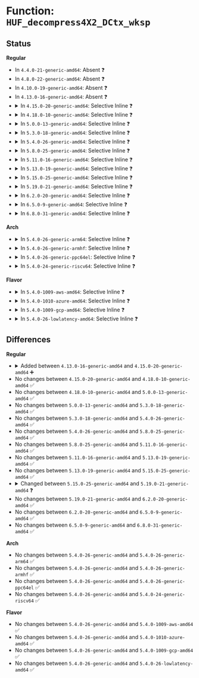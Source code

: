 # Function: <code>HUF_decompress4X2_DCtx_wksp</code>

## Status
<b>Regular</b>
<ul>
<li>
In <code>4.4.0-21-generic-amd64</code>: Absent ❓
</li>
<li>
In <code>4.8.0-22-generic-amd64</code>: Absent ❓
</li>
<li>
In <code>4.10.0-19-generic-amd64</code>: Absent ❓
</li>
<li>
In <code>4.13.0-16-generic-amd64</code>: Absent ❓
</li>
<li>
<details>
<summary>In <code>4.15.0-20-generic-amd64</code>: Selective Inline ❓</summary>

```c
size_t HUF_decompress4X2_DCtx_wksp(HUF_DTable * dctx, void * dst, size_t dstSize, const void * cSrc, size_t cSrcSize, void * workspace, size_t workspaceSize)
```

```json
{
  "name": "HUF_decompress4X2_DCtx_wksp",
  "collision_type": "Unique Global",
  "inline_type": "Selective",
  "funcs": [
    {
      "addr": 18446744071583763292,
      "name": "HUF_decompress4X2_DCtx_wksp",
      "external": true,
      "loc": "lib/zstd/huf_decompress.c:363",
      "file": "lib/zstd/huf_decompress.c",
      "inline": "not declared, inlined",
      "caller_inline": [
        "lib/zstd/huf_decompress.c:HUF_decompress4X_hufOnly_wksp",
        "lib/zstd/huf_decompress.c:HUF_decompress4X_DCtx_wksp"
      ],
      "caller_func": []
    }
  ],
  "symbols": [
    {
      "addr": 18446744071583758496,
      "name": "HUF_decompress4X2_DCtx_wksp",
      "section": ".text",
      "bind": "STB_GLOBAL",
      "size": 521
    }
  ]
}
```
</details>
</li>
<li>
<details>
<summary>In <code>4.18.0-10-generic-amd64</code>: Selective Inline ❓</summary>

```c
size_t HUF_decompress4X2_DCtx_wksp(HUF_DTable * dctx, void * dst, size_t dstSize, const void * cSrc, size_t cSrcSize, void * workspace, size_t workspaceSize)
```

```json
{
  "name": "HUF_decompress4X2_DCtx_wksp",
  "collision_type": "Unique Global",
  "inline_type": "Selective",
  "funcs": [
    {
      "addr": 18446744071583979001,
      "name": "HUF_decompress4X2_DCtx_wksp",
      "external": true,
      "loc": "lib/zstd/huf_decompress.c:363",
      "file": "lib/zstd/huf_decompress.c",
      "inline": "not declared, inlined",
      "caller_inline": [
        "lib/zstd/huf_decompress.c:HUF_decompress4X_hufOnly_wksp",
        "lib/zstd/huf_decompress.c:HUF_decompress4X_DCtx_wksp"
      ],
      "caller_func": []
    }
  ],
  "symbols": [
    {
      "addr": 18446744071583976640,
      "name": "HUF_decompress4X2_DCtx_wksp",
      "section": ".text",
      "bind": "STB_GLOBAL",
      "size": 141
    }
  ]
}
```
</details>
</li>
<li>
<details>
<summary>In <code>5.0.0-13-generic-amd64</code>: Selective Inline ❓</summary>

```c
size_t HUF_decompress4X2_DCtx_wksp(HUF_DTable * dctx, void * dst, size_t dstSize, const void * cSrc, size_t cSrcSize, void * workspace, size_t workspaceSize)
```

```json
{
  "name": "HUF_decompress4X2_DCtx_wksp",
  "collision_type": "Unique Global",
  "inline_type": "Selective",
  "funcs": [
    {
      "addr": 18446744071584060137,
      "name": "HUF_decompress4X2_DCtx_wksp",
      "external": true,
      "loc": "lib/zstd/huf_decompress.c:363",
      "file": "lib/zstd/huf_decompress.c",
      "inline": "not declared, inlined",
      "caller_inline": [
        "lib/zstd/huf_decompress.c:HUF_decompress4X_hufOnly_wksp",
        "lib/zstd/huf_decompress.c:HUF_decompress4X_DCtx_wksp"
      ],
      "caller_func": []
    }
  ],
  "symbols": [
    {
      "addr": 18446744071584057776,
      "name": "HUF_decompress4X2_DCtx_wksp",
      "section": ".text",
      "bind": "STB_GLOBAL",
      "size": 141
    }
  ]
}
```
</details>
</li>
<li>
<details>
<summary>In <code>5.3.0-18-generic-amd64</code>: Selective Inline ❓</summary>

```c
size_t HUF_decompress4X2_DCtx_wksp(HUF_DTable * dctx, void * dst, size_t dstSize, const void * cSrc, size_t cSrcSize, void * workspace, size_t workspaceSize)
```

```json
{
  "name": "HUF_decompress4X2_DCtx_wksp",
  "collision_type": "Unique Global",
  "inline_type": "Selective",
  "funcs": [
    {
      "addr": 18446744071584246043,
      "name": "HUF_decompress4X2_DCtx_wksp",
      "external": true,
      "loc": "lib/zstd/huf_decompress.c:363",
      "file": "lib/zstd/huf_decompress.c",
      "inline": "not declared, inlined",
      "caller_inline": [
        "lib/zstd/huf_decompress.c:HUF_decompress4X_hufOnly_wksp",
        "lib/zstd/huf_decompress.c:HUF_decompress4X_DCtx_wksp"
      ],
      "caller_func": []
    }
  ],
  "symbols": [
    {
      "addr": 18446744071584243632,
      "name": "HUF_decompress4X2_DCtx_wksp",
      "section": ".text",
      "bind": "STB_GLOBAL",
      "size": 142
    }
  ]
}
```
</details>
</li>
<li>
<details>
<summary>In <code>5.4.0-26-generic-amd64</code>: Selective Inline ❓</summary>

```c
size_t HUF_decompress4X2_DCtx_wksp(HUF_DTable * dctx, void * dst, size_t dstSize, const void * cSrc, size_t cSrcSize, void * workspace, size_t workspaceSize)
```

```json
{
  "name": "HUF_decompress4X2_DCtx_wksp",
  "collision_type": "Unique Global",
  "inline_type": "Selective",
  "funcs": [
    {
      "addr": 18446744071584380843,
      "name": "HUF_decompress4X2_DCtx_wksp",
      "external": true,
      "loc": "lib/zstd/huf_decompress.c:363",
      "file": "lib/zstd/huf_decompress.c",
      "inline": "not declared, inlined",
      "caller_inline": [
        "lib/zstd/huf_decompress.c:HUF_decompress4X_hufOnly_wksp",
        "lib/zstd/huf_decompress.c:HUF_decompress4X_DCtx_wksp"
      ],
      "caller_func": []
    }
  ],
  "symbols": [
    {
      "addr": 18446744071584378432,
      "name": "HUF_decompress4X2_DCtx_wksp",
      "section": ".text",
      "bind": "STB_GLOBAL",
      "size": 142
    }
  ]
}
```
</details>
</li>
<li>
<details>
<summary>In <code>5.8.0-25-generic-amd64</code>: Selective Inline ❓</summary>

```c
size_t HUF_decompress4X2_DCtx_wksp(HUF_DTable * dctx, void * dst, size_t dstSize, const void * cSrc, size_t cSrcSize, void * workspace, size_t workspaceSize)
```

```json
{
  "name": "HUF_decompress4X2_DCtx_wksp",
  "collision_type": "Unique Global",
  "inline_type": "Selective",
  "funcs": [
    {
      "addr": 18446744071584952523,
      "name": "HUF_decompress4X2_DCtx_wksp",
      "external": true,
      "loc": "lib/zstd/huf_decompress.c:363",
      "file": "lib/zstd/huf_decompress.c",
      "inline": "not declared, inlined",
      "caller_inline": [
        "lib/zstd/huf_decompress.c:HUF_decompress4X_hufOnly_wksp",
        "lib/zstd/huf_decompress.c:HUF_decompress4X_DCtx_wksp"
      ],
      "caller_func": []
    }
  ],
  "symbols": [
    {
      "addr": 18446744071584950192,
      "name": "HUF_decompress4X2_DCtx_wksp",
      "section": ".text",
      "bind": "STB_GLOBAL",
      "size": 142
    }
  ]
}
```
</details>
</li>
<li>
<details>
<summary>In <code>5.11.0-16-generic-amd64</code>: Selective Inline ❓</summary>

```c
size_t HUF_decompress4X2_DCtx_wksp(HUF_DTable * dctx, void * dst, size_t dstSize, const void * cSrc, size_t cSrcSize, void * workspace, size_t workspaceSize)
```

```json
{
  "name": "HUF_decompress4X2_DCtx_wksp",
  "collision_type": "Unique Global",
  "inline_type": "Selective",
  "funcs": [
    {
      "addr": 18446744071585074432,
      "name": "HUF_decompress4X2_DCtx_wksp",
      "external": true,
      "loc": "lib/zstd/huf_decompress.c:363",
      "file": "lib/zstd/huf_decompress.c",
      "inline": "not declared, inlined",
      "caller_inline": [
        "lib/zstd/huf_decompress.c:HUF_decompress4X_hufOnly_wksp",
        "lib/zstd/huf_decompress.c:HUF_decompress4X_DCtx_wksp"
      ],
      "caller_func": []
    }
  ],
  "symbols": [
    {
      "addr": 18446744071585072032,
      "name": "HUF_decompress4X2_DCtx_wksp",
      "section": ".text",
      "bind": "STB_GLOBAL",
      "size": 147
    }
  ]
}
```
</details>
</li>
<li>
<details>
<summary>In <code>5.13.0-19-generic-amd64</code>: Selective Inline ❓</summary>

```c
size_t HUF_decompress4X2_DCtx_wksp(HUF_DTable * dctx, void * dst, size_t dstSize, const void * cSrc, size_t cSrcSize, void * workspace, size_t workspaceSize)
```

```json
{
  "name": "HUF_decompress4X2_DCtx_wksp",
  "collision_type": "Unique Global",
  "inline_type": "Selective",
  "funcs": [
    {
      "addr": 18446744071584949712,
      "name": "HUF_decompress4X2_DCtx_wksp",
      "external": true,
      "loc": "lib/zstd/huf_decompress.c:363",
      "file": "lib/zstd/huf_decompress.c",
      "inline": "not declared, inlined",
      "caller_inline": [
        "lib/zstd/huf_decompress.c:HUF_decompress4X_hufOnly_wksp",
        "lib/zstd/huf_decompress.c:HUF_decompress4X_DCtx_wksp"
      ],
      "caller_func": []
    }
  ],
  "symbols": [
    {
      "addr": 18446744071584947280,
      "name": "HUF_decompress4X2_DCtx_wksp",
      "section": ".text",
      "bind": "STB_GLOBAL",
      "size": 147
    }
  ]
}
```
</details>
</li>
<li>
<details>
<summary>In <code>5.15.0-25-generic-amd64</code>: Selective Inline ❓</summary>

```c
size_t HUF_decompress4X2_DCtx_wksp(HUF_DTable * dctx, void * dst, size_t dstSize, const void * cSrc, size_t cSrcSize, void * workspace, size_t workspaceSize)
```

```json
{
  "name": "HUF_decompress4X2_DCtx_wksp",
  "collision_type": "Unique Global",
  "inline_type": "Selective",
  "funcs": [
    {
      "addr": 18446744071585386247,
      "name": "HUF_decompress4X2_DCtx_wksp",
      "external": true,
      "loc": "lib/zstd/huf_decompress.c:363",
      "file": "lib/zstd/huf_decompress.c",
      "inline": "not declared, inlined",
      "caller_inline": [
        "lib/zstd/huf_decompress.c:HUF_decompress4X_hufOnly_wksp",
        "lib/zstd/huf_decompress.c:HUF_decompress4X_DCtx_wksp"
      ],
      "caller_func": []
    }
  ],
  "symbols": [
    {
      "addr": 18446744071585383136,
      "name": "HUF_decompress4X2_DCtx_wksp",
      "section": ".text",
      "bind": "STB_GLOBAL",
      "size": 147
    }
  ]
}
```
</details>
</li>
<li>
<details>
<summary>In <code>5.19.0-21-generic-amd64</code>: Selective Inline ❓</summary>

```c
size_t HUF_decompress4X2_DCtx_wksp(HUF_DTable * dctx, void * dst, size_t dstSize, const void * cSrc, size_t cSrcSize, void * workSpace, size_t wkspSize)
```

```json
{
  "name": "HUF_decompress4X2_DCtx_wksp",
  "collision_type": "Unique Global",
  "inline_type": "Selective",
  "funcs": [
    {
      "addr": 18446744071586512724,
      "name": "HUF_decompress4X2_DCtx_wksp",
      "external": true,
      "loc": "lib/zstd/decompress/huf_decompress.c:972",
      "file": "lib/zstd/decompress/huf_decompress.c",
      "inline": "not declared, inlined",
      "caller_inline": [
        "lib/zstd/decompress/huf_decompress.c:HUF_decompress4X_hufOnly_wksp"
      ],
      "caller_func": []
    }
  ],
  "symbols": [
    {
      "addr": 18446744071586512096,
      "name": "HUF_decompress4X2_DCtx_wksp",
      "section": ".text",
      "bind": "STB_GLOBAL",
      "size": 151
    }
  ]
}
```
</details>
</li>
<li>
<details>
<summary>In <code>6.2.0-20-generic-amd64</code>: Selective Inline ❓</summary>

```c
size_t HUF_decompress4X2_DCtx_wksp(HUF_DTable * dctx, void * dst, size_t dstSize, const void * cSrc, size_t cSrcSize, void * workSpace, size_t wkspSize)
```

```json
{
  "name": "HUF_decompress4X2_DCtx_wksp",
  "collision_type": "Unique Global",
  "inline_type": "Selective",
  "funcs": [
    {
      "addr": 18446744071587709028,
      "name": "HUF_decompress4X2_DCtx_wksp",
      "external": true,
      "loc": "lib/zstd/decompress/huf_decompress.c:1506",
      "file": "lib/zstd/decompress/huf_decompress.c",
      "inline": "not declared, inlined",
      "caller_inline": [
        "lib/zstd/decompress/huf_decompress.c:HUF_decompress4X_hufOnly_wksp"
      ],
      "caller_func": []
    }
  ],
  "symbols": [
    {
      "addr": 18446744071587708320,
      "name": "HUF_decompress4X2_DCtx_wksp",
      "section": ".text",
      "bind": "STB_GLOBAL",
      "size": 154
    }
  ]
}
```
</details>
</li>
<li>
<details>
<summary>In <code>6.5.0-9-generic-amd64</code>: Selective Inline ❓</summary>

```c
size_t HUF_decompress4X2_DCtx_wksp(HUF_DTable * dctx, void * dst, size_t dstSize, const void * cSrc, size_t cSrcSize, void * workSpace, size_t wkspSize)
```

```json
{
  "name": "HUF_decompress4X2_DCtx_wksp",
  "collision_type": "Unique Global",
  "inline_type": "Selective",
  "funcs": [
    {
      "addr": 18446744071587974596,
      "name": "HUF_decompress4X2_DCtx_wksp",
      "external": true,
      "loc": "lib/zstd/decompress/huf_decompress.c:1506",
      "file": "lib/zstd/decompress/huf_decompress.c",
      "inline": "not declared, inlined",
      "caller_inline": [
        "lib/zstd/decompress/huf_decompress.c:HUF_decompress4X_hufOnly_wksp"
      ],
      "caller_func": []
    }
  ],
  "symbols": [
    {
      "addr": 18446744071587973888,
      "name": "HUF_decompress4X2_DCtx_wksp",
      "section": ".text",
      "bind": "STB_GLOBAL",
      "size": 154
    }
  ]
}
```
</details>
</li>
<li>
<details>
<summary>In <code>6.8.0-31-generic-amd64</code>: Selective Inline ❓</summary>

```c
size_t HUF_decompress4X2_DCtx_wksp(HUF_DTable * dctx, void * dst, size_t dstSize, const void * cSrc, size_t cSrcSize, void * workSpace, size_t wkspSize)
```

```json
{
  "name": "HUF_decompress4X2_DCtx_wksp",
  "collision_type": "Unique Global",
  "inline_type": "Selective",
  "funcs": [
    {
      "addr": 18446744071588309380,
      "name": "HUF_decompress4X2_DCtx_wksp",
      "external": true,
      "loc": "lib/zstd/decompress/huf_decompress.c:1506",
      "file": "lib/zstd/decompress/huf_decompress.c",
      "inline": "not declared, inlined",
      "caller_inline": [
        "lib/zstd/decompress/huf_decompress.c:HUF_decompress4X_hufOnly_wksp"
      ],
      "caller_func": []
    }
  ],
  "symbols": [
    {
      "addr": 18446744071588308672,
      "name": "HUF_decompress4X2_DCtx_wksp",
      "section": ".text",
      "bind": "STB_GLOBAL",
      "size": 154
    }
  ]
}
```
</details>
</li>
</ul>
<b>Arch</b>
<ul>
<li>
<details>
<summary>In <code>5.4.0-26-generic-arm64</code>: Selective Inline ❓</summary>

```c
size_t HUF_decompress4X2_DCtx_wksp(HUF_DTable * dctx, void * dst, size_t dstSize, const void * cSrc, size_t cSrcSize, void * workspace, size_t workspaceSize)
```

```json
{
  "name": "HUF_decompress4X2_DCtx_wksp",
  "collision_type": "Unique Global",
  "inline_type": "Selective",
  "funcs": [
    {
      "addr": 18446603336496265692,
      "name": "HUF_decompress4X2_DCtx_wksp",
      "external": true,
      "loc": "lib/zstd/huf_decompress.c:363",
      "file": "lib/zstd/huf_decompress.c",
      "inline": "not declared, inlined",
      "caller_inline": [
        "lib/zstd/huf_decompress.c:HUF_decompress4X_hufOnly_wksp",
        "lib/zstd/huf_decompress.c:HUF_decompress4X_DCtx_wksp"
      ],
      "caller_func": []
    }
  ],
  "symbols": [
    {
      "addr": 18446603336496263096,
      "name": "HUF_decompress4X2_DCtx_wksp",
      "section": ".text",
      "bind": "STB_GLOBAL",
      "size": 196
    }
  ]
}
```
</details>
</li>
<li>
<details>
<summary>In <code>5.4.0-26-generic-armhf</code>: Selective Inline ❓</summary>

```c
size_t HUF_decompress4X2_DCtx_wksp(HUF_DTable * dctx, void * dst, size_t dstSize, const void * cSrc, size_t cSrcSize, void * workspace, size_t workspaceSize)
```

```json
{
  "name": "HUF_decompress4X2_DCtx_wksp",
  "collision_type": "Unique Global",
  "inline_type": "Selective",
  "funcs": [
    {
      "addr": 3229608512,
      "name": "HUF_decompress4X2_DCtx_wksp",
      "external": true,
      "loc": "lib/zstd/huf_decompress.c:363",
      "file": "lib/zstd/huf_decompress.c",
      "inline": "not declared, inlined",
      "caller_inline": [
        "lib/zstd/huf_decompress.c:HUF_decompress4X_hufOnly_wksp",
        "lib/zstd/huf_decompress.c:HUF_decompress4X_DCtx_wksp"
      ],
      "caller_func": []
    }
  ],
  "symbols": [
    {
      "addr": 3229605996,
      "name": "HUF_decompress4X2_DCtx_wksp",
      "section": ".text",
      "bind": "STB_GLOBAL",
      "size": 140
    }
  ]
}
```
</details>
</li>
<li>
<details>
<summary>In <code>5.4.0-26-generic-ppc64el</code>: Selective Inline ❓</summary>

```c
size_t HUF_decompress4X2_DCtx_wksp(HUF_DTable * dctx, void * dst, size_t dstSize, const void * cSrc, size_t cSrcSize, void * workspace, size_t workspaceSize)
```

```json
{
  "name": "HUF_decompress4X2_DCtx_wksp",
  "collision_type": "Unique Global",
  "inline_type": "Selective",
  "funcs": [
    {
      "addr": 13835058055290565248,
      "name": "HUF_decompress4X2_DCtx_wksp",
      "external": true,
      "loc": "lib/zstd/huf_decompress.c:363",
      "file": "lib/zstd/huf_decompress.c",
      "inline": "not declared, inlined",
      "caller_inline": [
        "lib/zstd/huf_decompress.c:HUF_decompress4X_hufOnly_wksp",
        "lib/zstd/huf_decompress.c:HUF_decompress4X_DCtx_wksp"
      ],
      "caller_func": []
    }
  ],
  "symbols": [
    {
      "addr": 13835058055290561792,
      "name": "HUF_decompress4X2_DCtx_wksp",
      "section": ".text",
      "bind": "STB_GLOBAL",
      "size": 288
    }
  ]
}
```
</details>
</li>
<li>
<details>
<summary>In <code>5.4.0-24-generic-riscv64</code>: Selective Inline ❓</summary>

```c
size_t HUF_decompress4X2_DCtx_wksp(HUF_DTable * dctx, void * dst, size_t dstSize, const void * cSrc, size_t cSrcSize, void * workspace, size_t workspaceSize)
```

```json
{
  "name": "HUF_decompress4X2_DCtx_wksp",
  "collision_type": "Unique Global",
  "inline_type": "Selective",
  "funcs": [
    {
      "addr": 18446743936275322272,
      "name": "HUF_decompress4X2_DCtx_wksp",
      "external": true,
      "loc": "lib/zstd/huf_decompress.c:363",
      "file": "lib/zstd/huf_decompress.c",
      "inline": "not declared, inlined",
      "caller_inline": [
        "lib/zstd/huf_decompress.c:HUF_decompress4X_hufOnly_wksp",
        "lib/zstd/huf_decompress.c:HUF_decompress4X_DCtx_wksp"
      ],
      "caller_func": []
    }
  ],
  "symbols": [
    {
      "addr": 18446743936275320066,
      "name": "HUF_decompress4X2_DCtx_wksp",
      "section": ".text",
      "bind": "STB_GLOBAL",
      "size": 126
    }
  ]
}
```
</details>
</li>
</ul>
<b>Flavor</b>
<ul>
<li>
<details>
<summary>In <code>5.4.0-1009-aws-amd64</code>: Selective Inline ❓</summary>

```c
size_t HUF_decompress4X2_DCtx_wksp(HUF_DTable * dctx, void * dst, size_t dstSize, const void * cSrc, size_t cSrcSize, void * workspace, size_t workspaceSize)
```

```json
{
  "name": "HUF_decompress4X2_DCtx_wksp",
  "collision_type": "Unique Global",
  "inline_type": "Selective",
  "funcs": [
    {
      "addr": 18446744071584349579,
      "name": "HUF_decompress4X2_DCtx_wksp",
      "external": true,
      "loc": "lib/zstd/huf_decompress.c:363",
      "file": "lib/zstd/huf_decompress.c",
      "inline": "not declared, inlined",
      "caller_inline": [
        "lib/zstd/huf_decompress.c:HUF_decompress4X_hufOnly_wksp",
        "lib/zstd/huf_decompress.c:HUF_decompress4X_DCtx_wksp"
      ],
      "caller_func": []
    }
  ],
  "symbols": [
    {
      "addr": 18446744071584347168,
      "name": "HUF_decompress4X2_DCtx_wksp",
      "section": ".text",
      "bind": "STB_GLOBAL",
      "size": 142
    }
  ]
}
```
</details>
</li>
<li>
<details>
<summary>In <code>5.4.0-1010-azure-amd64</code>: Selective Inline ❓</summary>

```c
size_t HUF_decompress4X2_DCtx_wksp(HUF_DTable * dctx, void * dst, size_t dstSize, const void * cSrc, size_t cSrcSize, void * workspace, size_t workspaceSize)
```

```json
{
  "name": "HUF_decompress4X2_DCtx_wksp",
  "collision_type": "Unique Global",
  "inline_type": "Selective",
  "funcs": [
    {
      "addr": 18446744071584284779,
      "name": "HUF_decompress4X2_DCtx_wksp",
      "external": true,
      "loc": "lib/zstd/huf_decompress.c:363",
      "file": "lib/zstd/huf_decompress.c",
      "inline": "not declared, inlined",
      "caller_inline": [
        "lib/zstd/huf_decompress.c:HUF_decompress4X_hufOnly_wksp",
        "lib/zstd/huf_decompress.c:HUF_decompress4X_DCtx_wksp"
      ],
      "caller_func": []
    }
  ],
  "symbols": [
    {
      "addr": 18446744071584282368,
      "name": "HUF_decompress4X2_DCtx_wksp",
      "section": ".text",
      "bind": "STB_GLOBAL",
      "size": 142
    }
  ]
}
```
</details>
</li>
<li>
<details>
<summary>In <code>5.4.0-1009-gcp-amd64</code>: Selective Inline ❓</summary>

```c
size_t HUF_decompress4X2_DCtx_wksp(HUF_DTable * dctx, void * dst, size_t dstSize, const void * cSrc, size_t cSrcSize, void * workspace, size_t workspaceSize)
```

```json
{
  "name": "HUF_decompress4X2_DCtx_wksp",
  "collision_type": "Unique Global",
  "inline_type": "Selective",
  "funcs": [
    {
      "addr": 18446744071584332491,
      "name": "HUF_decompress4X2_DCtx_wksp",
      "external": true,
      "loc": "lib/zstd/huf_decompress.c:363",
      "file": "lib/zstd/huf_decompress.c",
      "inline": "not declared, inlined",
      "caller_inline": [
        "lib/zstd/huf_decompress.c:HUF_decompress4X_hufOnly_wksp",
        "lib/zstd/huf_decompress.c:HUF_decompress4X_DCtx_wksp"
      ],
      "caller_func": []
    }
  ],
  "symbols": [
    {
      "addr": 18446744071584330080,
      "name": "HUF_decompress4X2_DCtx_wksp",
      "section": ".text",
      "bind": "STB_GLOBAL",
      "size": 142
    }
  ]
}
```
</details>
</li>
<li>
<details>
<summary>In <code>5.4.0-26-lowlatency-amd64</code>: Selective Inline ❓</summary>

```c
size_t HUF_decompress4X2_DCtx_wksp(HUF_DTable * dctx, void * dst, size_t dstSize, const void * cSrc, size_t cSrcSize, void * workspace, size_t workspaceSize)
```

```json
{
  "name": "HUF_decompress4X2_DCtx_wksp",
  "collision_type": "Unique Global",
  "inline_type": "Selective",
  "funcs": [
    {
      "addr": 18446744071584438523,
      "name": "HUF_decompress4X2_DCtx_wksp",
      "external": true,
      "loc": "lib/zstd/huf_decompress.c:363",
      "file": "lib/zstd/huf_decompress.c",
      "inline": "not declared, inlined",
      "caller_inline": [
        "lib/zstd/huf_decompress.c:HUF_decompress4X_hufOnly_wksp",
        "lib/zstd/huf_decompress.c:HUF_decompress4X_DCtx_wksp"
      ],
      "caller_func": []
    }
  ],
  "symbols": [
    {
      "addr": 18446744071584436112,
      "name": "HUF_decompress4X2_DCtx_wksp",
      "section": ".text",
      "bind": "STB_GLOBAL",
      "size": 142
    }
  ]
}
```
</details>
</li>
</ul>

## Differences
<b>Regular</b>
<ul>
<li>
<details>
<summary>Added between <code>4.13.0-16-generic-amd64</code> and <code>4.15.0-20-generic-amd64</code> ➕</summary>

```c
size_t HUF_decompress4X2_DCtx_wksp(HUF_DTable * dctx, void * dst, size_t dstSize, const void * cSrc, size_t cSrcSize, void * workspace, size_t workspaceSize)
```
</details>
</li>
<li>
No changes between <code>4.15.0-20-generic-amd64</code> and <code>4.18.0-10-generic-amd64</code> ✅
</li>
<li>
No changes between <code>4.18.0-10-generic-amd64</code> and <code>5.0.0-13-generic-amd64</code> ✅
</li>
<li>
No changes between <code>5.0.0-13-generic-amd64</code> and <code>5.3.0-18-generic-amd64</code> ✅
</li>
<li>
No changes between <code>5.3.0-18-generic-amd64</code> and <code>5.4.0-26-generic-amd64</code> ✅
</li>
<li>
No changes between <code>5.4.0-26-generic-amd64</code> and <code>5.8.0-25-generic-amd64</code> ✅
</li>
<li>
No changes between <code>5.8.0-25-generic-amd64</code> and <code>5.11.0-16-generic-amd64</code> ✅
</li>
<li>
No changes between <code>5.11.0-16-generic-amd64</code> and <code>5.13.0-19-generic-amd64</code> ✅
</li>
<li>
No changes between <code>5.13.0-19-generic-amd64</code> and <code>5.15.0-25-generic-amd64</code> ✅
</li>
<li>
<details>
<summary>Changed between <code>5.15.0-25-generic-amd64</code> and <code>5.19.0-21-generic-amd64</code> ❓</summary>
<ul>
<li>
<b>Param added. </b>
<code>void * workSpace</code>
</li>
<li>
<b>Param added. </b>
<code>size_t wkspSize</code>
</li>
<li>
<b>Param removed. </b>
<code>void * workspace</code>
</li>
<li>
<b>Param removed. </b>
<code>size_t workspaceSize</code>
</li>
</ul>
</details>
</li>
<li>
No changes between <code>5.19.0-21-generic-amd64</code> and <code>6.2.0-20-generic-amd64</code> ✅
</li>
<li>
No changes between <code>6.2.0-20-generic-amd64</code> and <code>6.5.0-9-generic-amd64</code> ✅
</li>
<li>
No changes between <code>6.5.0-9-generic-amd64</code> and <code>6.8.0-31-generic-amd64</code> ✅
</li>
</ul>
<b>Arch</b>
<ul>
<li>
No changes between <code>5.4.0-26-generic-amd64</code> and <code>5.4.0-26-generic-arm64</code> ✅
</li>
<li>
No changes between <code>5.4.0-26-generic-amd64</code> and <code>5.4.0-26-generic-armhf</code> ✅
</li>
<li>
No changes between <code>5.4.0-26-generic-amd64</code> and <code>5.4.0-26-generic-ppc64el</code> ✅
</li>
<li>
No changes between <code>5.4.0-26-generic-amd64</code> and <code>5.4.0-24-generic-riscv64</code> ✅
</li>
</ul>
<b>Flavor</b>
<ul>
<li>
No changes between <code>5.4.0-26-generic-amd64</code> and <code>5.4.0-1009-aws-amd64</code> ✅
</li>
<li>
No changes between <code>5.4.0-26-generic-amd64</code> and <code>5.4.0-1010-azure-amd64</code> ✅
</li>
<li>
No changes between <code>5.4.0-26-generic-amd64</code> and <code>5.4.0-1009-gcp-amd64</code> ✅
</li>
<li>
No changes between <code>5.4.0-26-generic-amd64</code> and <code>5.4.0-26-lowlatency-amd64</code> ✅
</li>
</ul>
